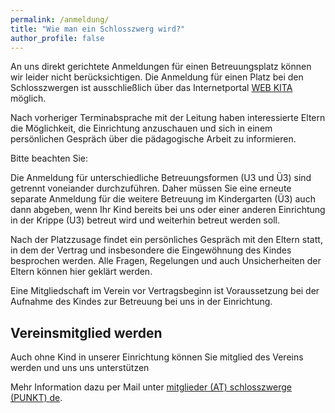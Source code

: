 ```yaml
---
permalink: /anmeldung/
title: "Wie man ein Schlosszwerg wird?"
author_profile: false
---
```

An uns direkt gerichtete Anmeldungen für einen Betreuungsplatz können wir leider nicht berücksichtigen. Die Anmeldung für einen Platz bei den Schlosszwergen ist ausschließlich über das Internetportal [WEB KITA](https://www.webkita2.de/heusenstamm) möglich.

Nach vorheriger Terminabsprache mit der Leitung haben interessierte Eltern die Möglichkeit, die Einrichtung anzuschauen und sich in einem persönlichen Gespräch über die pädagogische Arbeit zu informieren.

Bitte beachten Sie:

Die Anmeldung für unterschiedliche Betreuungsformen (U3 und Ü3) sind getrennt voneiander durchzuführen. Daher müssen Sie eine erneute separate Anmeldung für die weitere Betreuung im Kindergarten (Ü3) auch dann abgeben, wenn Ihr Kind bereits bei uns oder einer anderen Einrichtung in der Krippe (U3) betreut wird und weiterhin betreut werden soll. 

Nach der Platzzusage findet ein persönliches Gespräch mit den Eltern statt, in dem der Vertrag und insbesondere die Eingewöhnung des Kindes besprochen werden. Alle Fragen, Regelungen und auch Unsicherheiten der Eltern können hier geklärt werden.

Eine Mitgliedschaft im Verein vor Vertragsbeginn ist Voraussetzung bei der Aufnahme des Kindes zur Betreuung bei uns in der Einrichtung.

## Vereinsmitglied werden

Auch ohne Kind in unserer Einrichtung können Sie mitglied des Vereins werden und uns uns unterstützen 
 
Mehr Information dazu per Mail unter <a href="mailto:mitglieder@schlosszwerge.de?Subject=Vereinsmitgliedschaft">mitglieder (AT) schlosszwerge (PUNKT) de</a>.